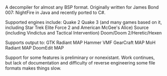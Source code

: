 A decompiler for almost any BSP format. Originally written for James Bond 007: NightFire in Java and recently ported to C#.

Supported engines include:
Quake 2
Quake 3 (and many games based on it, including Star Trek Elite Force 2 and American McGee's Alice)
Source (including Vindictus and Tactical Intervention)
Doom/Doom 2/Heretic/Hexen

Supports output to:
GTK Radiant MAP
Hammer VMF
GearCraft MAP
MoH Radiant MAP
DoomEdit MAP

Support for some features is preliminary or nonexistant. Work continues, but lack of documentation and difficulty of reverse engineering some file formats makes things slow.